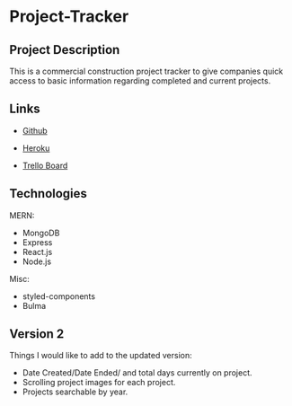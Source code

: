 # Project-Tracker

## Project Description

This is a commercial construction project tracker to give companies quick access to basic information regarding completed and current projects.

## Links

- [Github](https://github.com/josephbkim/Project-Tracker)

- [Heroku](https://project-tracker-wdi19-joe.herokuapp.com/)

- [Trello Board](https://trello.com/b/rNq2Ul8E/unit-3-project)

## Technologies

MERN:

- MongoDB
- Express
- React.js
- Node.js

Misc:

- styled-components
- Bulma

## Version 2

Things I would like to add to the updated version:

- Date Created/Date Ended/ and total days currently on project.
- Scrolling project images for each project.
- Projects searchable by year.
